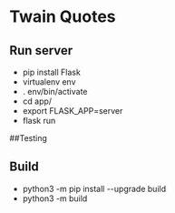 # Twain Quotes 

## Run server
* pip install Flask
* virtualenv env
* . env/bin/activate
* cd app/  
* export FLASK_APP=server
* flask run

##Testing


## Build

* python3 -m pip install --upgrade build
* python3 -m build